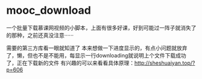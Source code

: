 # mooc_download
一个批量下载慕课网视频的小脚本，上面有很多好课，好到可能过一阵子就消失了的那种，之前还真没注意······

需要的第三方库看一眼就知道了
本来想做一下进度显示的，有点小问题就放弃了，懒，但也不是不能用，每显示一行downloading就说明上个文件下载成功了，正在下载新的文件
有兴趣的可以来看看具体原理：http://sheshuaiyan.top/?p=606
